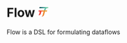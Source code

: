 # Flow <img src="resources/logo.png" width="25" height="25">
Flow is a DSL for formulating dataflows
